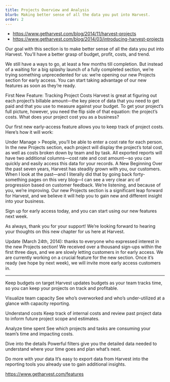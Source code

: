 ```yaml
---
title: Projects Overview and Analysis
blurb: Making better sense of all the data you put into Harvest.
order: 2
---
```


- https://www.getharvest.com/blog/2014/11/harvest-projects
- https://www.getharvest.com/blog/2014/03/introducing-harvest-projects

Our goal with this section is to make better sense of all the data you put into Harvest. You’ll have a better grasp of budget, profit, costs, and trend.

We still have a ways to go, at least a few months till completion. But instead of a waiting for a big splashy launch of a fully completed section, we’re trying something unprecedented for us: we’re opening our new Projects section for early access. You can start taking advantage of our new features as soon as they’re ready.

First New Feature: Tracking Project Costs
Harvest is great at figuring out each project’s billable amount—the key piece of data that you need to get paid and that you use to measure against your budget. To get your project’s full picture, however, you need the flip side of that equation: the project’s costs. What does your project cost you as a business?

Our first new early-access feature allows you to keep track of project costs. Here’s how it will work:

Under Manage > People, you’ll be able to enter a cost rate for each person.
In the new Projects section, each project will display the project’s total cost, as well as costs broken down by team and by task.
All exported reports will have two additional columns—cost rate and cost amount—so you can quickly and easily access this data for your records.
A New Beginning
Over the past seven years, Harvest has steadily grown with you, our customers. When I look at the past—and I literally did that by going back forty-something pages on this very blog—I can see a very clear arc of progression based on customer feedback. We’re listening, and because of you, we’re improving. Our new Projects section is a significant leap forward for Harvest, and we believe it will help you to gain new and different insight into your business.

Sign up for early access today, and you can start using our new features next week.

As always, thank you for your support! We’re looking forward to hearing your thoughts on this new chapter for us here at Harvest.

Update (March 24th, 2014): thanks to everyone who expressed interest in the new Projects section! We received over a thousand sign-ups within the first three days, and we are slowly letting customers in for early access. We are currently working on a crucial feature for the new section. Once it’s ready (we hope by next week), we will invite more early access customers in.


---


Keep budgets on target
Harvest updates budgets as your team tracks time, so you can keep your projects on track and profitable.


Visualize team capacity
See who’s overworked and who’s under-utilized at a glance with capacity reporting.


Understand costs
Keep track of internal costs and review past project data to inform future project scope and estimates.


Analyze time spent
See which projects and tasks are consuming your team’s time and impacting costs.


Dive into the details
Powerful filters give you the detailed data needed to understand where your time goes and plan what’s next.


Do more with your data
It’s easy to export data from Harvest into the reporting tools you already use to gain additional insights.

https://www.getharvest.com/features
